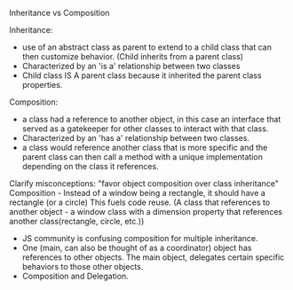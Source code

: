 Inheritance vs Composition

Inheritance:
- use of an abstract class as parent to extend to a child class that can then customize behavior. (Child inherits from a parent class)
- Characterized by an 'is a' relationship between two classes
- Child class IS A parent class because it inherited the parent class properties.

Composition:
- a class had a reference to another object, in this case an interface that served as a gatekeeper for other classes to interact with that class.
- Characterized by an 'has a' relationship between two classes.
- a class would reference another class that is more specific and the parent class can then call a method with a unique implementation depending on the class it references.

Clarify misconceptions: "favor object composition over class inheritance"
Composition - Instead of a window being a rectangle, it should have a rectangle (or a circle) This fuels code reuse. (A class that references to another object - a window class with a dimension property that references another class(rectangle, circle, etc.))
- JS community is confusing composition for multiple inheritance.
- One (main, can also be thought of as a coordinator) object has references to other objects. The main object, delegates certain specific behaviors to those other objects.
- Composition and Delegation.

